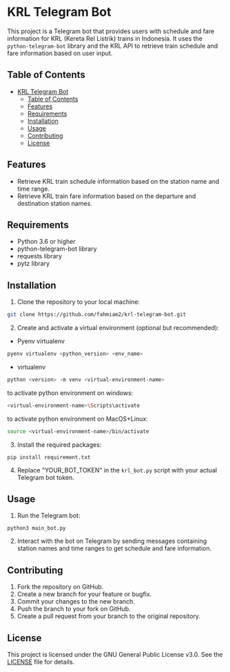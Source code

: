 # KRL Telegram Bot

This project is a Telegram bot that provides users with schedule and fare information for KRL (Kereta Rel Listrik) trains in Indonesia. It uses the `python-telegram-bot` library and the KRL API to retrieve train schedule and fare information based on user input.

## Table of Contents

- [KRL Telegram Bot](#krl-telegram-bot)
  - [Table of Contents](#table-of-contents)
  - [Features](#features)
  - [Requirements](#requirements)
  - [Installation](#installation)
  - [Usage](#usage)
  - [Contributing](#contributing)
  - [License](#license)

## Features

- Retrieve KRL train schedule information based on the station name and time range.
- Retrieve KRL train fare information based on the departure and destination station names.

## Requirements

- Python 3.6 or higher
- python-telegram-bot library
- requests library
- pytz library

## Installation

1. Clone the repository to your local machine:

```bash
git clone https://github.com/fahmiam2/krl-telegram-bot.git
```

2. Create and activate a virtual environment (optional but recommended):

- Pyenv virtualenv

```bash
pyenv virtualenv <python_version> <env_name>
```
- virtualenv

```bash
python <version> -m venv <virtual-environment-name>
```

to activate python environment on windows:

```bash
<virtual-environment-name>\Scripts\activate
```
to activate python environment on MacOS+Linux:

```bash
source <virtual-environment-name>/bin/activate
```

3. Install the required packages:
   
```shell
pip install requirement.txt
```

4. Replace "YOUR_BOT_TOKEN" in the `krl_bot.py` script with your actual Telegram bot token.

## Usage

1. Run the Telegram bot:

```shell
python3 main_bot.py
```

2. Interact with the bot on Telegram by sending messages containing station names and time ranges to get schedule and fare information.

## Contributing

1. Fork the repository on GitHub.
2. Create a new branch for your feature or bugfix.
3. Commit your changes to the new branch.
4. Push the branch to your fork on GitHub.
5. Create a pull request from your branch to the original repository.

## License

This project is licensed under the GNU General Public License v3.0. See the [LICENSE](LICENSE) file for details.
